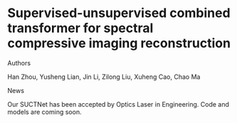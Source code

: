 # Supervised-unsupervised combined transformer for spectral compressive imaging reconstruction

Authors

Han Zhou, Yusheng Lian, Jin Li, Zilong Liu, Xuheng Cao, Chao Ma

News

Our SUCTNet has been accepted by Optics Laser in Engineering. Code and models are coming soon.

